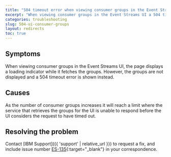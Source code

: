 ```yaml
---
title: "504 timeout error when viewing consumer groups in the Event Streams UI"
excerpt: "When viewing consumer groups in the Event Streams UI a 504 timeout error is shown and the groups are not displayed"
categories: troubleshooting
slug: 504-ui-consumer-groups
layout: redirects
toc: true
---
```


## Symptoms
When viewing consumer groups in the Event Streams UI, the page displays a loading indicator while it fetches the groups. However, the groups are not displayed and a 504 timeout error is shown instead.

## Causes
As the number of consumer groups increases it will reach a limit where the service that retrieves the groups for the UI is unable to respond before the UI considers the request to have timed out.

## Resolving the problem

Contact [IBM Support]({{ 'support' | relative_url }}) to request a fix, and include issue number [ES-135](https://github.com/IBM/event-streams/issues/135){:target="_blank"} in your correspondence.

<!--
When the issue is resolved, update this section to include:
"Resolved in Event Streams x.y.z"
-->
